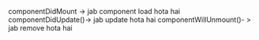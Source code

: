 
<!-- Lifecycle methods -->

<!-- janam -> jeevan -> ant -->


componentDidMount -> jab component load hota hai
componentDidUpdate()-> jab update hota hai
componentWillUnmount()- > jab remove hota hai